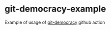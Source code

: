 # git-democracy-example
Example of usage of [git-democracy](https://github.com/myyk/git-democracy) github action
